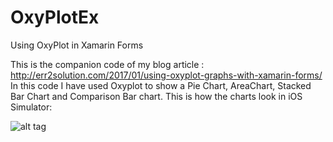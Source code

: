 # OxyPlotEx
Using OxyPlot in Xamarin Forms

This is the companion code of my blog article : http://err2solution.com/2017/01/using-oxyplot-graphs-with-xamarin-forms/ 
In this code I have used Oxyplot to show a Pie Chart, AreaChart, Stacked Bar Chart and Comparison Bar chart.
This is how the charts look in iOS Simulator:



![alt tag](http://err2solution.com/wp-content/uploads/2017/01/27Jan2017OxyPlotExample.gif)
